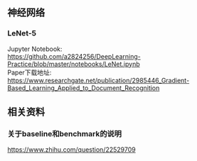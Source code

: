 ## 神经网络
### LeNet-5
Jupyter Notebook: <br/>
https://github.com/a2824256/DeepLearning-Practice/blob/master/notebooks/LeNet.ipynb
<br/>
Paper下载地址:<br/>
https://www.researchgate.net/publication/2985446_Gradient-Based_Learning_Applied_to_Document_Recognition 
<br/>

## 相关资料
### 关于baseline和benchmark的说明
https://www.zhihu.com/question/22529709